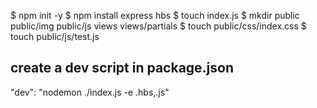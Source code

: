 $ npm init -y
$ npm install express hbs
$ touch index.js
$ mkdir public public/img public/js views views/partials
$ touch public/css/index.css
$ touch public/js/test.js


## create a dev script in package.json ##
"dev": "nodemon ./index.js -e .hbs,.js"